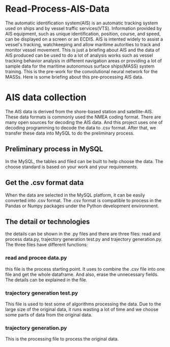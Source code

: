 # Read-Process-AIS-Data
The automatic identification system(AIS) is an automatic tracking system used on ships and by vessel traffic services(VTS). Information provided by AIS equipment, such as unique identification, position, course, and speed, can be displayed on a screen or an ECDIS. AIS is intented widely to assist a vessel's tracking, watchkeeping and allow maritime autorities to track and monitor vessel movement. This is just a briefing about AIS and the data of AIS produced can be used to do a lot of analysis works such as vessel tracking behavior analysis in different navigation areas or providing a lot of sample data for the maritime autonomous surface ships(MASS) system training. This is the pre-work for the convolutional neural network for the MASSs. Here is some briefing about this pre-processing AIS data.
# AIS data collection
The AIS data is derived from the shore-based station and satellite-AIS. These data formats is commonly used the NMEA coding format. There are many open sources for decoding the AIS data. And this project uses one of decoding programming to decode the data to .csv format. After that, we transfer these data into MySQL to do the preliminary process. 
## Preliminary process in MySQL
In the MySQL, the tables and filed can be built to help choose the data. The choose standard is based on your work and your requirements.
## Get the .csv format data
When the data are selected in the MySQL platform, it can be easily converted into .csv format. The .csv format is compatible to process in the Pandas or Numpy packages under the Python development environment. 
## The detail or technologies 
the details can be shown in the .py files and there are three files: read and process data.py, trajectory generation test.py and trajectory generation.py. The three files have different functions:
### read and procee data.py
this file is the process starting point. It uses to combine the .csv file into one file and get the whole dataframe. And also, erase the unnecessary fields. The details can be explained in the file.
### trajectory generation test.py
This file is used to test some of algorithms processing the data. Due to the large size of the original data, it runs wasting a lot of time and we choose some parts of data from the original data.
### trajectory generation.py
This is the processing file to process the original data.
